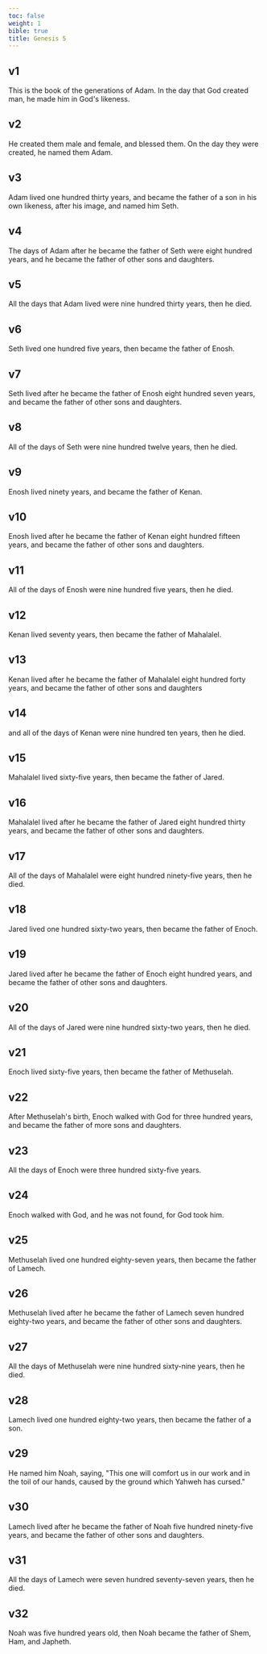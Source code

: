 ```yaml
---
toc: false
weight: 1
bible: true
title: Genesis 5
---
```




## v1 
This is the book of the generations of Adam. In the day that God created man, he made him in God's likeness. 

## v2 
He created them male and female, and blessed them. On the day they were created, he named them Adam. 

## v3 
Adam lived one hundred thirty years, and became the father of a son in his own likeness, after his image, and named him Seth. 

## v4 
The days of Adam after he became the father of Seth were eight hundred years, and he became the father of other sons and daughters. 

## v5 
All the days that Adam lived were nine hundred thirty years, then he died. 

## v6 
Seth lived one hundred five years, then became the father of Enosh. 

## v7 
Seth lived after he became the father of Enosh eight hundred seven years, and became the father of other sons and daughters. 

## v8 
All of the days of Seth were nine hundred twelve years, then he died. 

## v9 
Enosh lived ninety years, and became the father of Kenan. 

## v10 
Enosh lived after he became the father of Kenan eight hundred fifteen years, and became the father of other sons and daughters. 

## v11 
All of the days of Enosh were nine hundred five years, then he died. 

## v12 
Kenan lived seventy years, then became the father of Mahalalel. 

## v13 
Kenan lived after he became the father of Mahalalel eight hundred forty years, and became the father of other sons and daughters 

## v14 
and all of the days of Kenan were nine hundred ten years, then he died. 

## v15 
Mahalalel lived sixty-five years, then became the father of Jared. 

## v16 
Mahalalel lived after he became the father of Jared eight hundred thirty years, and became the father of other sons and daughters. 

## v17 
All of the days of Mahalalel were eight hundred ninety-five years, then he died. 

## v18 
Jared lived one hundred sixty-two years, then became the father of Enoch. 

## v19 
Jared lived after he became the father of Enoch eight hundred years, and became the father of other sons and daughters. 

## v20 
All of the days of Jared were nine hundred sixty-two years, then he died. 

## v21 
Enoch lived sixty-five years, then became the father of Methuselah. 

## v22 
After Methuselah's birth, Enoch walked with God for three hundred years, and became the father of more sons and daughters. 

## v23 
All the days of Enoch were three hundred sixty-five years. 

## v24 
Enoch walked with God, and he was not found, for God took him. 

## v25 
Methuselah lived one hundred eighty-seven years, then became the father of Lamech. 

## v26 
Methuselah lived after he became the father of Lamech seven hundred eighty-two years, and became the father of other sons and daughters. 

## v27 
All the days of Methuselah were nine hundred sixty-nine years, then he died. 

## v28 
Lamech lived one hundred eighty-two years, then became the father of a son. 

## v29 
He named him Noah, saying, "This one will comfort us in our work and in the toil of our hands, caused by the ground which Yahweh has cursed." 

## v30 
Lamech lived after he became the father of Noah five hundred ninety-five years, and became the father of other sons and daughters. 

## v31 
All the days of Lamech were seven hundred seventy-seven years, then he died. 

## v32 
Noah was five hundred years old, then Noah became the father of Shem, Ham, and Japheth.


